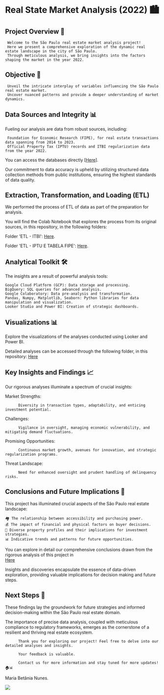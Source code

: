 # Real State Market Analysis (2022) 🏙️

## Project Overview 🏢

     Welcome to the São Paulo real estate market analysis project! 
     Here we present a comprehensive exploration of the dynamic real estate landscape in the city of São Paulo.
     Through meticulous analysis, we bring insights into the factors shaping the market in the year 2022.

## Objective 🎯

     Unveil the intricate interplay of variables influencing the São Paulo real estate market. 
     Uncover nuanced patterns and provide a deeper understanding of market dynamics.

## Data Sources and Integrity 📊

Fueling our analysis are data from robust sources, including:

     Foundation for Economic Research (FIPE), for real estate transactions data spanning from 2014 to 2023.
     Official Property Tax (IPTU) records and ITBI regularization data from the year 2022.

You can access the databases directly [[Here](https://drive.google.com/drive/folders/1lsa3B-lTU059I3SmQmTDvgNE0dBgL4zs?usp=sharing)].

Our commitment to data accuracy is upheld by utilizing structured data collection methods from public institutions, ensuring the highest standards of data quality.

## Extraction, Transformation, and Loading (ETL)

We performed the process of ETL of data as part of the preparation for analysis. 

You will find the Colab Notebook that explores the process from its original sources, in this repository, in the following folders: 

Folder 'ETL - ITBI': [Here](https://github.com/Maria-Bethania/Real_State_Market/tree/main/ETL%20-%20ITBI). 

Folder 'ETL - IPTU E TABELA FIPE': [Here](https://github.com/Maria-Bethania/Real_State_Market/tree/main/ETL%20-%20IPTU%20E%20TABELA%20FIPE).

## Analytical Toolkit 🛠️

The insights are a result of powerful analysis tools:

    Google Cloud Platform (GCP): Data storage and processing.
    BigQuery: SQL queries for advanced analysis.
    Google Colaboratory: Data pre-analysis and transformation.
    Pandas, Numpy, Matplotlib, Seaborn: Python libraries for data manipulation and visualization.
    Looker Studio and Power BI: Creation of strategic dashboards.

## Visualizations 📊

Explore the visualizations of the analyses conducted using Looker and Power BI. 

Detailed analyses can be accessed through the following folder, in this repository: [Here](https://github.com/Maria-Bethania/Real_State_Market/tree/main/VISUALIZA%C3%87%C3%83O)

## Key Insights and Findings 📈

Our rigorous analyses illuminate a spectrum of crucial insights:

Market Strengths: 

          Diversity in transaction types, adaptability, and enticing investment potential.
          
Challenges: 

          Vigilance in oversight, managing economic vulnerability, and mitigating demand fluctuations.
          
Promising Opportunities: 

          Continuous market growth, avenues for innovation, and strategic regularization programs.
          
Threat Landscape: 

          Need for enhanced oversight and prudent handling of delinquency risks.

## Conclusions and Future Implications 🧐

This project has illuminated crucial aspects of the São Paulo real estate landscape:

    🏘️ The relationship between accessibility and purchasing power.
    💰 The impact of financial and physical factors on buyer decisions.
    🏢 Diverse property profiles and their implications for investment strategies.
    📊 Indicative trends and patterns for future opportunities.

You can explore in detail our comprehensive conclusions drawn from the rigorous analysis of this project in  
[Here](https://github.com/Maria-Bethania/Real_State_Market/tree/main/CONCLUS%C3%95ES)

Insights and discoveries encapsulate the essence of data-driven exploration, providing valuable implications for decision making and future steps.


## Next Steps 🚀

These findings lay the groundwork for future strategies and informed decision-making within the São Paulo real estate domain. 

The importance of precise data analysis, coupled with meticulous compliance to regulatory frameworks, emerges as the cornerstone of a resilient and thriving real estate ecosystem.

          Thank you for exploring our project! Feel free to delve into our detailed analyses and insights. 
          
          Your feedback is valuable. 
          
          Contact us for more information and stay tuned for more updates! 🏠📊

Maria Betânia Nunes.
<div>
   <a href="https://www.linkedin.com/in/mariabethania" target="_blank"><img src="https://img.shields.io/badge/-LinkedIn-%230077B5?style=for-the-badge&logo=linkedin&logoColor=white" target="_blank"></a>
</div>


 

